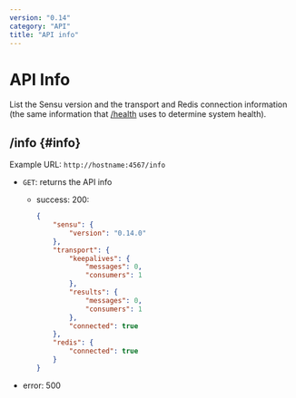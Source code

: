 ```yaml
---
version: "0.14"
category: "API"
title: "API info"
---
```


# API Info

List the Sensu version and the transport and Redis connection
information (the same information that [/health](api_health) uses to
determine system health).

## /info {#info}

Example URL: `http://hostname:4567/info`

* `GET`: returns the API info

    - success: 200:

      ~~~ json
      {
          "sensu": {
              "version": "0.14.0"
          },
          "transport": {
              "keepalives": {
                  "messages": 0,
                  "consumers": 1
              },
              "results": {
                  "messages": 0,
                  "consumers": 1
              },
              "connected": true
          },
          "redis": {
              "connected": true
          }
      }
      ~~~

- error: 500
